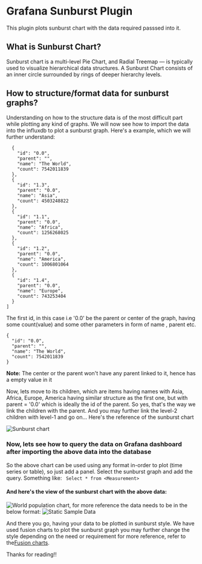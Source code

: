 # Grafana Sunburst Plugin
This plugin plots sunburst chart with the data required passsed into it.

## What is Sunburst Chart?
Sunburst chart is a multi-level Pie Chart, and Radial Treemap — is typically used to visualize hierarchical data structures. A Sunburst Chart consists of an inner circle surrounded by rings of deeper hierarchy levels.

## How to structure/format data for sunburst graphs?
Understanding on how to the structure data is of the most difficult part while plotting any kind of graphs. We will now see how to import the data into the influxdb to plot a sunburst graph.
Here's a example, which we will further understand:

```[
  {
    "id": "0.0",
    "parent": "",
    "name": "The World",
    "count": 7542011839
  },
  {
    "id": "1.3",
    "parent": "0.0",
    "name": "Asia",
    "count": 4503248822
  },
  {
    "id": "1.1",
    "parent": "0.0",
    "name": "Africa",
    "count": 1256268025
  },
  {
    "id": "1.2",
    "parent": "0.0",
    "name": "America",
    "count": 1006801064
  },
  {
    "id": "1.4",
    "parent": "0.0",
    "name": "Europe",
    "count": 743253404
  }
]
```

The first id, in this case i.e '0.0' be the parent or center of the graph, having some count(value) and some other parameters in form of name , parent etc.
```
{
  "id": "0.0",
  "parent": "",
  "name": "The World",
  "count": 7542011839
}
```
**Note:** The center or the parent won't have any parent linked to it, hence has a empty value in it

Now, lets move to its children, which are items having names with Asia, Africa, Europe, America having similar structure as the first one, but with parent = '0.0' which is ideally the id of the parent. So yes, that's the way we link the children with the parent. And you may further link the level-2 children with level-1 and go on...
Here's the reference of the sunburst chart

![Sunburst chart](https://res.cloudinary.com/drgawxlgf/image/upload/v1598975968/Screenshot_2020-09-01_at_9.29.16_PM_myazfs.png)

### Now, lets see how to query the data on Grafana dashboard after importing the above data into the database
So the above chart can be used using any format in-order to plot (time series or table), so just add a panel. Select the sunburst graph and add the query. Something like:
`` Select * from <Measurement>``

#### And here's the view of the sunburst chart with the above data: 
![World population chart](https://res.cloudinary.com/dtliuizjh/image/upload/v1598371900/2020-08-25_ouoxfp.png), for more reference the data needs to be in the below format:
![Static Sample Data](https://res.cloudinary.com/drgawxlgf/image/upload/v1598881232/Screenshot_2020-08-31_at_7.04.53_PM_rebhbc.png)

And there you go, having your data to be plotted in sunburst style.
We have used fusion charts to plot the sunburst graph you may further change the style depending on the need or requirement for more reference, refer to the[Fusion charts](https://www.fusioncharts.com/charts/sunburst-charts/simple-sunburst-chart?framework=javascript).

Thanks for reading!!